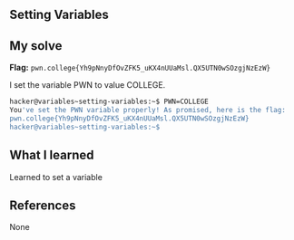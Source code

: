 ## Setting Variables

## My solve
**Flag:** `pwn.college{Yh9pNnyDfOvZFK5_uKX4nUUaMsl.QX5UTN0wSOzgjNzEzW}`

I set the variable PWN to value COLLEGE.
```bash
hacker@variables~setting-variables:~$ PWN=COLLEGE
You've set the PWN variable properly! As promised, here is the flag:
pwn.college{Yh9pNnyDfOvZFK5_uKX4nUUaMsl.QX5UTN0wSOzgjNzEzW}
hacker@variables~setting-variables:~$
```
## What I learned 
Learned to set a variable

## References
None
